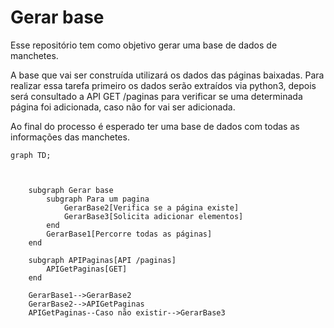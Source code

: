 # Gerar base

Esse repositório tem como objetivo gerar uma base de dados de manchetes.

A base que vai ser construída utilizará os dados das páginas baixadas. Para realizar essa tarefa primeiro os dados serão extraídos via python3, depois será consultado a API GET /paginas para verificar se uma determinada página foi adicionada, caso não for vai ser adicionada.

Ao final do processo é esperado ter uma base de dados com todas as informações das manchetes.


```mermaid
graph TD;

    

    subgraph Gerar base
        subgraph Para um pagina
            GerarBase2[Verifica se a página existe]
            GerarBase3[Solicita adicionar elementos]
        end
        GerarBase1[Percorre todas as páginas]    
    end
    
    subgraph APIPaginas[API /paginas]
        APIGetPaginas[GET]
    end

    GerarBase1-->GerarBase2
    GerarBase2-->APIGetPaginas
    APIGetPaginas--Caso não existir-->GerarBase3 
```